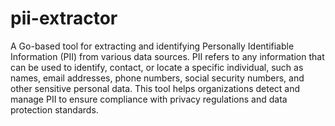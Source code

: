 # pii-extractor

A Go-based tool for extracting and identifying Personally Identifiable Information (PII) from various data sources. PII refers to any information that can be used to identify, contact, or locate a specific individual, such as names, email addresses, phone numbers, social security numbers, and other sensitive personal data. This tool helps organizations detect and manage PII to ensure compliance with privacy regulations and data protection standards.